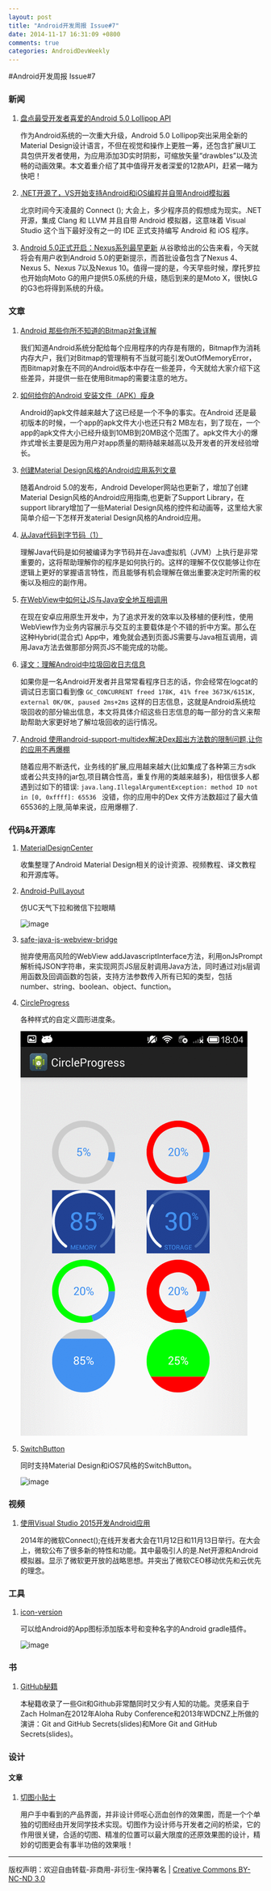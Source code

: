 ```yaml
---
layout: post
title: "Android开发周报 Issue#7"
date: 2014-11-17 16:31:09 +0800
comments: true
categories: AndroidDevWeekly 
---
```


#Android开发周报 Issue#7

### 新闻

1. [盘点最受开发者喜爱的Android 5.0 Lollipop API](http://www.csdn.net/article/2014-11-14/2822647-12-great-lollipop-apis/1)

	作为Android系统的一次重大升级，Android 5.0 Lollipop突出采用全新的Material Design设计语言，不但在视觉和操作上更胜一筹，还包含扩展UI工具包供开发者使用，为应用添加3D实时阴影，可缩放矢量“drawbles”以及流畅的动画效果。本文着重介绍了其中值得开发者深爱的12款API，赶紧一睹为快吧！

1. [.NET开源了，VS开始支持Android和iOS编程并自带Android模拟器](http://news.cnblogs.com/n/508431/)

	北京时间今天凌晨的 Connect (); 大会上，多少程序员的假想成为现实。.NET 开源，集成 Clang 和 LLVM 并且自带 Android 模拟器，这意味着 Visual Studio 这个当下最好没有之一的 IDE 正式支持编写 Android 和 iOS 程序。

1. [Android 5.0正式开启：Nexus系列最早更新](http://digi.it.sohu.com/20141113/n405991228.shtml)	
	从谷歌给出的公告来看，今天就将会有用户收到Android 5.0的更新提示，而首批设备包含了Nexus 4、Nexus 5、Nexus 7以及Nexus 10。值得一提的是，今天早些时候，摩托罗拉也开始向Moto G的用户提供5.0系统的升级，随后到来的是Moto X，很快LG的G3也将得到系统的升级。
	
### 文章

1. [Android 那些你所不知道的Bitmap对象详解](http://blog.csdn.net/xiaanming/article/details/41084843#0-tsina-1-26268-397232819ff9a47a7b7e80a40613cfe1)

	我们知道Android系统分配给每个应用程序的内存是有限的，Bitmap作为消耗内存大户，我们对Bitmap的管理稍有不当就可能引发OutOfMemoryError，而Bitmap对象在不同的Android版本中存在一些差异，今天就给大家介绍下这些差异，并提供一些在使用Bitmap的需要注意的地方。

1. [如何给你的Android 安装文件（APK）瘦身](http://greenrobot.me/category/devpost/)

	Android的apk文件越来越大了这已经是一个不争的事实。在Android 还是最初版本的时候，一个app的apk文件大小也还只有2 MB左右，到了现在，一个app的apk文件大小已经升级到10MB到20MB这个范围了。apk文件大小的爆炸式增长主要是因为用户对app质量的期待越来越高以及开发者的开发经验增长。

1. [创建Material Design风格的Android应用系列文章](http://blog.isming.me/tags/material-design/)

	随着Android 5.0的发布，Android Developer网站也更新了，增加了创建Material Design风格的Android应用指南,也更新了Support Library，在support library增加了一些Material Design风格的控件和动画等，这里给大家简单介绍一下怎样开发aterial Design风格的Android应用。

1. [从Java代码到字节码（1）](http://www.importnew.com/13107.html)

	理解Java代码是如何被编译为字节码并在Java虚拟机（JVM）上执行是非常重要的，这将帮助理解你的程序是如何执行的。这样的理解不仅仅能够让你在逻辑上更好的掌握语言特性，而且能够有机会理解在做出重要决定时所需的权衡以及相应的副作用。

1. [在WebView中如何让JS与Java安全地互相调用](http://www.pedant.cn/2014/07/04/webview-js-java-interface-research/)

	在现在安卓应用原生开发中，为了追求开发的效率以及移植的便利性，使用WebView作为业务内容展示与交互的主要载体是个不错的折中方案。那么在这种Hybrid(混合式) App中，难免就会遇到页面JS需要与Java相互调用，调用Java方法去做那部分网页JS不能完成的功能。

1. [译文：理解Android中垃圾回收日志信息](http://droidyue.com/blog/2014/11/08/understanding-garbage-collection-output-messages-in-android/)

	如果你是一名Android开发者并且常常看程序日志的话，你会经常在logcat的调试日志窗口看到像 `GC_CONCURRENT freed 178K, 41% free 3673K/6151K, external 0K/0K, paused 2ms+2ms` 这样的日志信息，这就是Android系统垃圾回收的部分输出信息，本文将具体介绍这些日志信息的每一部分的含义来帮助帮助大家更好地了解垃圾回收的运行情况。

1. [Android 使用android-support-multidex解决Dex超出方法数的限制问题,让你的应用不再爆棚](http://blog.csdn.net/t12x3456/article/details/40837287)

	 随着应用不断迭代，业务线的扩展,应用越来越大(比如集成了各种第三方sdk或者公共支持的jar包,项目耦合性高，重复作用的类越来越多)，相信很多人都遇到过如下的错误: `java.lang.IllegalArgumentException: method ID not in [0, 0xffff]: 65536 ` 没错，你的应用中的Dex 文件方法数超过了最大值65536的上限,简单来说，应用爆棚了.

<!--more-->


### 代码&开源库

1. [MaterialDesignCenter](https://github.com/lightSky/MaterialDesignCenter)

	收集整理了Android Material Design相关的设计资源、视频教程、译文教程和开源库等。

1. [Android-PullLayout](https://github.com/BlueMor/Android-PullLayout)

	仿UC天气下拉和微信下拉眼睛
	
	![image](https://raw.githubusercontent.com/BlueMor/Android-PullLayout/master/screenshoot/123.gif)

1. [safe-java-js-webview-bridge](https://github.com/pedant/safe-java-js-webview-bridge)

	抛弃使用高风险的WebView addJavascriptInterface方法，利用onJsPrompt解析纯JSON字符串，来实现网页JS层反射调用Java方法，同时通过对js层调用函数及回调函数的包装，支持方法参数传入所有已知的类型，包括number、string、boolean、object、function。

1. [CircleProgress](https://github.com/lzyzsd/CircleProgress)

	各种样式的自定义圆形进度条。
	
	![image](https://raw.githubusercontent.com/lzyzsd/CircleProgress/master/demos/circle_progress.gif)

1. [SwitchButton](https://github.com/kyleduo/SwitchButton)

	同时支持Material Design和iOS7风格的SwitchButton。
	
	![image](https://raw.githubusercontent.com/kyleduo/SwitchButton/master/preview/easy_to_style.png)


### 视频

1. [使用Visual Studio 2015开发Android应用](http://www.jikexueyuan.com/course/364.html?hmsr=sina_weibo_VisualStudio)

	2014年的微软Connect();在线开发者大会在11月12日和11月13日举行。在大会上，微软公布了很多新的特性和功能。其中最吸引人的是.Net开源和Android模拟器。显示了微软更开放的战略思想。并突出了微软CEO移动优先和云优先的理念。

### 工具

1. [icon-version](https://github.com/akonior/icon-version)

	可以给Android的App图标添加版本号和变种名字的Android gradle插件。
	
	![image](https://github.com/akonior/icon-version/raw/master/doc/icon-version-screenshot.png)

### 书

1. [GitHub秘籍](http://snowdream86.gitbooks.io/github-cheat-sheet/content/zh/index.html)

	本秘籍收录了一些Git和Github非常酷同时又少有人知的功能。灵感来自于Zach Holman在2012年Aloha Ruby Conference和2013年WDCNZ上所做的演讲：Git and GitHub Secrets(slides)和More Git and GitHub Secrets(slides)。

### 设计

#### 文章

1. [切图小贴士](http://mux.baidu.com/?p=3367)

	用户手中看到的产品界面，并非设计师呕心沥血创作的效果图，而是一个个单独的切图经由开发同学技术实现。切图作为设计师与开发者之间的桥梁，它的作用很关键，合适的切图、精准的位置可以最大限度的还原效果图的设计，精妙的切图更会有事半功倍的效果哦！	
	
----
版权声明：欢迎自由转载-非商用-非衍生-保持署名 | [Creative Commons BY-NC-ND 3.0](http://creativecommons.org/licenses/by-nc-nd/3.0/deed.zh)